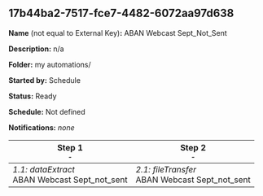 ## 17b44ba2-7517-fce7-4482-6072aa97d638

**Name** (not equal to External Key)**:** ABAN Webcast Sept_Not_Sent

**Description:** n/a

**Folder:** my automations/

**Started by:** Schedule

**Status:** Ready

**Schedule:** Not defined

**Notifications:** _none_


| Step 1<br>_<small>-</small>_ | Step 2<br>_<small>-</small>_ |
| --- | --- |
| _1.1: dataExtract_<br>ABAN Webcast Sept_not_sent | _2.1: fileTransfer_<br>ABAN Webcast Sept_not_sent |
